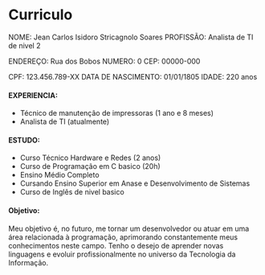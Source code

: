 # Curriculo
NOME: Jean Carlos Isidoro Stricagnolo Soares        PROFISSÃO: Analista de TI de nivel 2

ENDEREÇO: Rua dos Bobos                                       NUMERO:  0      CEP: 00000-000

CPF: 123.456.789-XX             DATA DE NASCIMENTO: 01/01/1805      IDADE: 220 anos

#### EXPERIENCIA: 

* Técnico de manutenção de impressoras (1 ano e 8 meses)
* Analista de TI (atualmente)

#### ESTUDO:

* Curso Técnico Hardware e Redes (2 anos)
* Curso de Programação em C basico (20h)
* Ensino Médio Completo
* Cursando Ensino Superior em Anase e Desenvolvimento de Sistemas
* Curso de Inglês de nivel basico

#### Objetivo:

Meu objetivo é, no futuro, me tornar um desenvolvedor ou atuar em uma área relacionada à programação, aprimorando constantemente meus conhecimentos neste campo. Tenho o desejo de aprender novas linguagens e evoluir profissionalmente no universo da Tecnologia da Informação.
